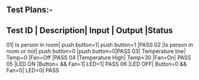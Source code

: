 
## Test Plans:-
Test ID |	Description|	Input |	Output	|Status
---------------------------------------------------
01|	Is person in room|	push button=1|	push button=1	|PASS
02	|Is person in room or not|	push button=0	|push button=0|PASS
03|	Temperature low|	Temp=0	|Fan=Off	|PASS
04	|Temperature High|	Temp=30	|Fan=On|	PASS
05	|LED ON	|Button= && Fan=1|	LED=1|	PASS
06	|LED OFF|	Button=0 && Fan=0|	LED=0|	PASS

